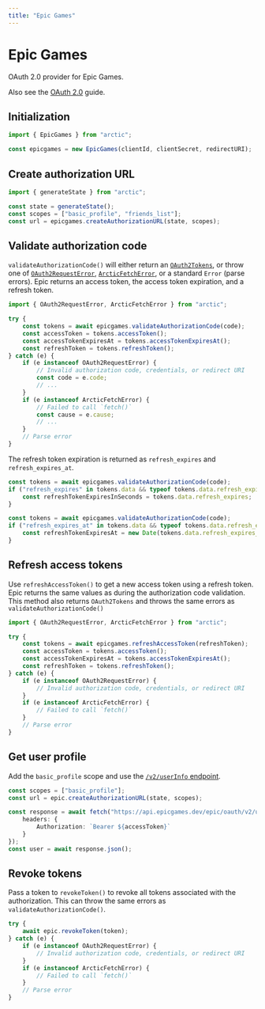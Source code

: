 ```yaml
---
title: "Epic Games"
---
```


# Epic Games

OAuth 2.0 provider for Epic Games.

Also see the [OAuth 2.0](/guides/oauth2) guide.

## Initialization

```ts
import { EpicGames } from "arctic";

const epicgames = new EpicGames(clientId, clientSecret, redirectURI);
```

## Create authorization URL

```ts
import { generateState } from "arctic";

const state = generateState();
const scopes = ["basic_profile", "friends_list"];
const url = epicgames.createAuthorizationURL(state, scopes);
```

## Validate authorization code

`validateAuthorizationCode()` will either return an [`OAuth2Tokens`](/reference/main/OAuth2Tokens), or throw one of [`OAuth2RequestError`](/reference/main/OAuth2RequestError), [`ArcticFetchError`](/reference/main/ArcticFetchError), or a standard `Error` (parse errors). Epic returns an access token, the access token expiration, and a refresh token.

```ts
import { OAuth2RequestError, ArcticFetchError } from "arctic";

try {
	const tokens = await epicgames.validateAuthorizationCode(code);
	const accessToken = tokens.accessToken();
	const accessTokenExpiresAt = tokens.accessTokenExpiresAt();
	const refreshToken = tokens.refreshToken();
} catch (e) {
	if (e instanceof OAuth2RequestError) {
		// Invalid authorization code, credentials, or redirect URI
		const code = e.code;
		// ...
	}
	if (e instanceof ArcticFetchError) {
		// Failed to call `fetch()`
		const cause = e.cause;
		// ...
	}
	// Parse error
}
```

The refresh token expiration is returned as `refresh_expires` and `refresh_expires_at`.

```ts
const tokens = await epicgames.validateAuthorizationCode(code);
if ("refresh_expires" in tokens.data && typeof tokens.data.refresh_expires === "number") {
	const refreshTokenExpiresInSeconds = tokens.data.refresh_expires;
}
```

```ts
const tokens = await epicgames.validateAuthorizationCode(code);
if ("refresh_expires_at" in tokens.data && typeof tokens.data.refresh_expires_at === "string") {
	const refreshTokenExpiresAt = new Date(tokens.data.refresh_expires_at);
}
```

## Refresh access tokens

Use `refreshAccessToken()` to get a new access token using a refresh token. Epic returns the same values as during the authorization code validation. This method also returns `OAuth2Tokens` and throws the same errors as `validateAuthorizationCode()`

```ts
import { OAuth2RequestError, ArcticFetchError } from "arctic";

try {
	const tokens = await epicgames.refreshAccessToken(refreshToken);
	const accessToken = tokens.accessToken();
	const accessTokenExpiresAt = tokens.accessTokenExpiresAt();
	const refreshToken = tokens.refreshToken();
} catch (e) {
	if (e instanceof OAuth2RequestError) {
		// Invalid authorization code, credentials, or redirect URI
	}
	if (e instanceof ArcticFetchError) {
		// Failed to call `fetch()`
	}
	// Parse error
}
```

## Get user profile

Add the `basic_profile` scope and use the [`/v2/userInfo` endpoint](https://dev.epicgames.com/docs/epic-account-services/getting-started#endpoints).

```ts
const scopes = ["basic_profile"];
const url = epic.createAuthorizationURL(state, scopes);
```

```ts
const response = await fetch("https://api.epicgames.dev/epic/oauth/v2/userInfo", {
	headers: {
		Authorization: `Bearer ${accessToken}`
	}
});
const user = await response.json();
```

## Revoke tokens

Pass a token to `revokeToken()` to revoke all tokens associated with the authorization. This can throw the same errors as `validateAuthorizationCode()`.

```ts
try {
	await epic.revokeToken(token);
} catch (e) {
	if (e instanceof OAuth2RequestError) {
		// Invalid authorization code, credentials, or redirect URI
	}
	if (e instanceof ArcticFetchError) {
		// Failed to call `fetch()`
	}
	// Parse error
}
```
